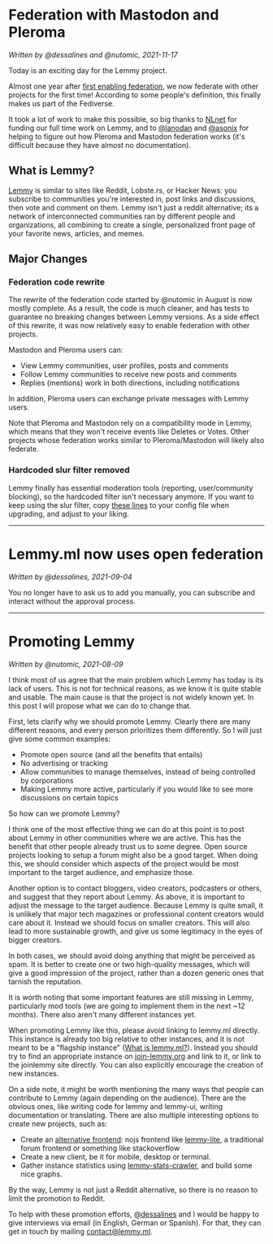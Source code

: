 # Federation with Mastodon and Pleroma

*Written by @dessalines and @nutomic, 2021-11-17*

Today is an exciting day for the Lemmy project.

Almost one year after [first enabling federation](https://lemmy.ml/post/42833), we now federate with other projects for the first time! According to some people's definition, this finally makes us part of the Fediverse.

It took a lot of work to make this possible, so big thanks to [NLnet](https://nlnet.nl/) for funding our full time work on Lemmy, and to [@lanodan](https://queer.hacktivis.me/users/lanodan) and [@asonix](https://masto.asonix.dog/@asonix) for helping to figure out how Pleroma and Mastodon federation works (it's difficult because they have almost no documentation).

## What is Lemmy?

[Lemmy](https://join-lemmy.org/) is similar to sites like Reddit, Lobste.rs, or Hacker News: you subscribe to communities you're interested in, post links and discussions, then vote and comment on them. Lemmy isn't just a reddit alternative; its a network of interconnected communities ran by different people and organizations, all combining to create a single, personalized front page of your favorite news, articles, and memes.

## Major Changes

### Federation code rewrite

The rewrite of the federation code started by @nutomic in August is now mostly complete. As a result, the code is much cleaner, and has tests to guarantee no breaking changes between Lemmy versions. As a side effect of this rewrite, it was now relatively easy to enable federation with other projects. 

Mastodon and Pleroma users can:

- View Lemmy communities, user profiles, posts and comments
- Follow Lemmy communities to receive new posts and comments
- Replies (mentions) work in both directions, including notifications

In addition, Pleroma users can exchange private messages with Lemmy users.

Note that Pleroma and Mastodon rely on a compatibility mode in Lemmy, which means that they won't receive events like Deletes or Votes. Other projects whose federation works similar to Pleroma/Mastodon  will likely also federate.

### Hardcoded slur filter removed

Lemmy finally has essential moderation tools (reporting, user/community blocking), so the hardcoded filter isn't necessary anymore. If you want to keep using the slur filter, copy [these lines](https://github.com/LemmyNet/lemmy/blob/b18ea3e0cc620c3f97f9804c09b92f193809b846/config/config.hjson#L8-L12) to your config file when upgrading, and adjust to your liking.

---

# Lemmy.ml now uses open federation

*Written by @dessalines, 2021-09-04*

You no longer have to ask us to add you manually, you can subscribe and interact without the approval process.

--- 

# Promoting Lemmy

*Written by @nutomic, 2021-08-09*

I think most of us agree that the main problem which Lemmy has today is its lack of users. This is not for technical reasons, as we know it is quite stable and usable. The main cause is that the project is not widely known yet. In this post I will propose what we can do to change that.

First, lets clarify why we should promote Lemmy. Clearly there are many different reasons, and every person prioritizes them differently. So I will just give some common examples:

- Promote open source (and all the benefits that entails)
- No advertising or tracking
- Allow communities to manage themselves, instead of being controlled by corporations
- Making Lemmy more active, particularly if you would like to see more discussions on certain topics

So how can we promote Lemmy? 

I think one of the most effective thing we can do at this point is to post about Lemmy in other communities where we are active. This has the benefit that other people already trust us to some degree. Open source projects looking to setup a forum might also be a good target. When doing this, we should consider which aspects of the project would be most important to the target audience, and emphasize those.

Another option is to contact bloggers, video creators, podcasters or others, and suggest that they report about Lemmy. As above, it is important to adjust the message to the target audience. Because Lemmy is quite small, it is unlikely that major tech magazines or professional content creators would care about it. Instead we should focus on smaller creators. This will also lead to more sustainable growth, and give us some legitimacy in the eyes of bigger creators.

In both cases, we should avoid doing anything that might be perceived as spam. It is better to create one or two high-quality messages, which will give a good impression of the project, rather than a dozen generic ones that tarnish the reputation.

It is worth noting that some important features are still missing in Lemmy, particularly mod tools (we are going to implement them in the next ~12 months). There also aren't many different instances yet. 

When promoting Lemmy like this, please avoid linking to lemmy.ml directly. This instance is already too big relative to other instances, and it is not meant to be a "flagship instance" ([What is lemmy.ml?](https://lemmy.ml/post/70280)). Instead you should try to find an appropriate instance on [join-lemmy.org](https://join-lemmy.org/instances) and link to it, or link to the joinlemmy site directly. You can also explicitly encourage the creation of new instances.

On a side note, it might be worth mentioning the many ways that people can contribute to Lemmy (again depending on the audience). There are the obvious ones, like writing code for lemmy and lemmy-ui, writing documentation or translating. There are also multiple interesting options to create new projects, such as:
- Create an [alternative frontend](https://join-lemmy.org/docs/en/client_development/custom_frontend.html): nojs frontend like [lemmy-lite](https://github.com/IronOxidizer/lemmy-lite), a traditional forum frontend or something like stackoverflow
- Create a new client, be it for mobile, desktop or terminal.
- Gather instance statistics using [lemmy-stats-crawler](https://yerbamate.ml/LemmyNet/lemmy-stats-crawler), and build some nice graphs.

By the way, Lemmy is not just a Reddit alternative, so there is no reason to limit the promotion to Reddit. 

To help with these promotion efforts, [@dessalines](https://lemmy.ml/u/dessalines)  and I would be happy to give interviews via email (in English, German or Spanish). For that, they can get in touch by mailing contact@lemmy.ml.
